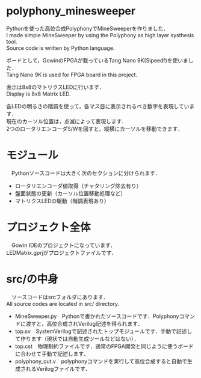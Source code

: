 # polyphony_minesweeper

Pythonを使った高位合成PolyphonyでMineSweeperを作りました．  
I made simple MineSweeper by using the Polyphony as high layer systhesis tool.  
Source code is written by Python language.  
  
ボードとして，GowinのFPGAが載っているTang Nano 9K(Sipeedf)を使いました．  
Tang Nano 9K is used for FPGA board in this project.  
  
表示は8x8のマトリクスLEDに行います．  
Display is 8x8 Matrix LED.  
  
各LEDの明るさの階調を使って，各マス目に表示されるべき数字を表現しています．  
現在のカーソル位置は，点滅によって表現します．  
2つのロータリエンコーダS/Wを回すと，縦横にカーソルを移動できます．  

# モジュール
　Pythonソースコードは大きく次のセクションに分けられます．  
- ロータリエンコーダ値取得（チャタリング除去有り）
- 盤面状態の更新（カーソル位置移動処理など）
- マトリクスLEDの駆動（階調表現あり）

# プロジェクト全体
　Gowin IDEのプロジェクトになっています．  
 LEDMatrix.gprjがプロジェクトファイルです．
 
# src/の中身
　ソースコードはsrcフォルダにあります．  
  All source codes are located in src/ directory.  
- MineSweeper.py　Pythonで書かれたソースコードです．Polyphonyコマンドに渡すと，高位合成されVerilog記述を得られます．
- top.sv　SystemVerilogで記述されたトップモジュールです．手動で記述して作ります（現状では自動生成ツールなどはない）．
- top.cst　物理制約ファイルです．通常のFPGA開発と同じように使うボードに合わせて手動で記述します．
- polyphony_out.v　polyphonyコマンドを実行して高位合成すると自動で生成されるVerilogファイルです．
